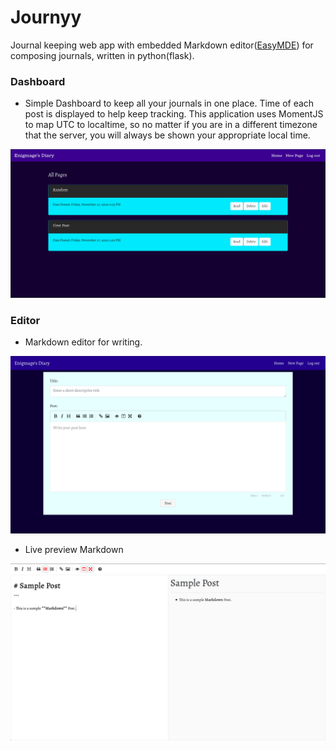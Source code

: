 # Journyy

Journal keeping web app with embedded Markdown editor([EasyMDE](https://github.com/Ionaru/easy-markdown-editor)) for composing journals, written in python(flask).

### Dashboard

- Simple Dashboard to keep all your journals in one place. Time of each post is displayed to help keep tracking. This application uses MomentJS to map UTC to localtime, so no matter if you are in a different timezone that the server, you will always be shown your appropriate local time.


![dash](.github/ReadmeAssets/dash.png)

### Editor

- Markdown editor for writing.

![short](.github/ReadmeAssets/form.png)

- Live preview Markdown

![live](.github/ReadmeAssets/live.png)





